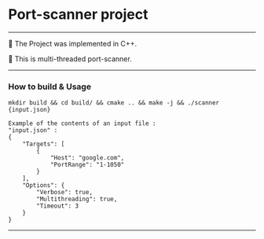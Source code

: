 # Port-scanner project
---

:pushpin: The Project was implemented in C++.

:pushpin: This is multi-threaded port-scanner.

---
### How to build & Usage

    mkdir build && cd build/ && cmake .. && make -j && ./scanner {input.json}

    Example of the contents of an input file :
    "input.json" :
    {
        "Targets": [
            {
                "Host": "google.com",
                "PortRange": "1-1050"
            }
        ],
        "Options": {
            "Verbose": true,
            "Multithreading": true,
            "Timeout": 3
        }
    } 
---

